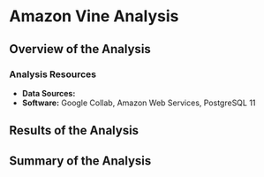 # Amazon Vine Analysis

## Overview of the Analysis

### Analysis Resources
* **Data Sources:** 
* **Software:** Google Collab, Amazon Web Services, PostgreSQL 11

## Results of the Analysis

## Summary of the Analysis
